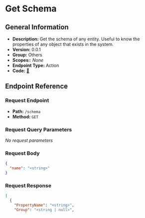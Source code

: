 # Get Schema

## General Information

- **Description:** Get the schema of any entity. Useful to know the properties of any object that exists in the system.
- **Version:** 0.0.1
- **Group:** Others
- **Scopes:**: _None_
- **Endpoint Type:** Action
- **Code:** [🔗](https://github.com/NangoHQ/integration-templates/tree/main/integrations/unanet/actions/get-schema.ts)

## Endpoint Reference

### Request Endpoint

- **Path:** `/schema`
- **Method:** `GET`

### Request Query Parameters

_No request parameters_

### Request Body

```json
{
  "name": "<string>"
}
```

### Request Response

```json
[
  {
    "PropertyName": "<string>",
    "Group": "<string | null>",
    "Label": "<string>",
    "Description": "<string | null>",
    "Enabled": "<boolean>",
    "ReadOnly": "<boolean>",
    "Required": "<boolean>",
    "DefaultValue": "<string | null>",
    "DataType": "<number>",
    "MaxLength": "<number | null>",
    "UnicodeSupported": "<boolean>",
    "Searchable": "<boolean>",
    "ArrayType": "<string | null>",
    "IsPrimaryKey": "<boolean>",
    "IsExternalId": "<boolean>",
    "ObjectEndpoint": "<string | null>",
    "IsHidden": "<boolean>",
    "IsIncludedInResponse": "<boolean>",
    "SchemaEndpoint": "<string | null>",
    "SortOrder": "<number>",
    "CustomSort": "<boolean>"
  }
]
```

## Changelog

- [Script History](https://github.com/NangoHQ/integration-templates/commits/main/integrations/unanet/actions/get-schema.ts)
- [Documentation History](https://github.com/NangoHQ/integration-templates/commits/main/integrations/unanet/actions/get-schema.md)
